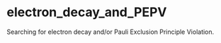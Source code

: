 # electron_decay_and_PEPV
Searching for electron decay and/or Pauli Exclusion Principle Violation. 
